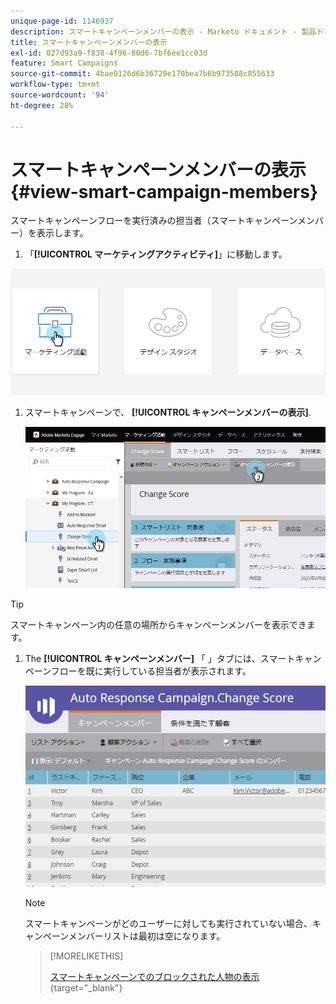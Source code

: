 ```yaml
---
unique-page-id: 1146937
description: スマートキャンペーンメンバーの表示 - Marketo ドキュメント - 製品ドキュメント
title: スマートキャンペーンメンバーの表示
exl-id: 027d93a9-f838-4f96-80d6-7bf6ee1cc03d
feature: Smart Campaigns
source-git-commit: 4bae0126d6b36720e170bea7b6b973508c855633
workflow-type: tm+mt
source-wordcount: '94'
ht-degree: 28%

---
```


# スマートキャンペーンメンバーの表示 {#view-smart-campaign-members}

スマートキャンペーンフローを実行済みの担当者（スマートキャンペーンメンバー）を表示します。

1. 「**[!UICONTROL マーケティングアクティビティ]**」に移動します。

![](assets/login-marketing-activities.png)

1. スマートキャンペーンで、 **[!UICONTROL キャンペーンメンバーの表示]**.

   ![](assets/changescore-hands.png)

>[!TIP]
>
>スマートキャンペーン内の任意の場所からキャンペーンメンバーを表示できます。

1. The **[!UICONTROL キャンペーンメンバー]** 「 」タブには、スマートキャンペーンフローを既に実行している担当者が表示されます。

   ![](assets/smartcampaignheader-complete.jpg)

   >[!NOTE]
   >
   >スマートキャンペーンがどのユーザーに対しても実行されていない場合、キャンペーンメンバーリストは最初は空になります。

   >[!MORELIKETHIS]
   >
   >[スマートキャンペーンでのブロックされた人物の表示](/help/marketo/product-docs/core-marketo-concepts/smart-campaigns/smart-campaign-data/view-blocked-people-in-a-smart-campaign.md){target="_blank"}
